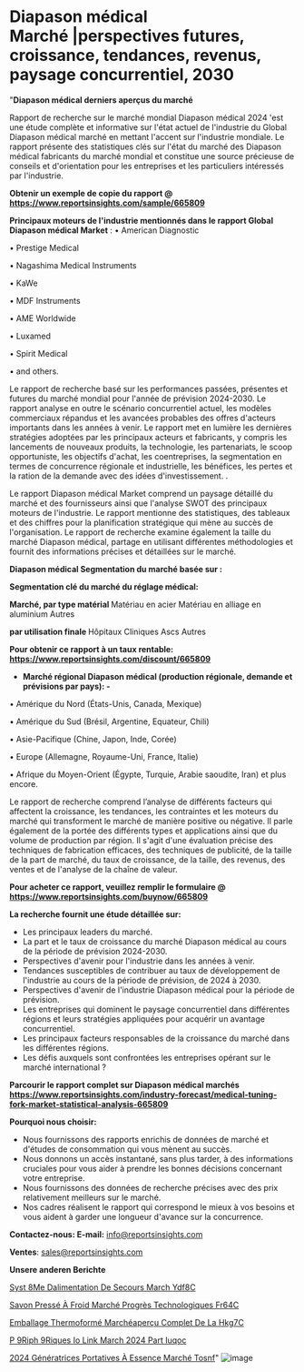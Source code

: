 # Diapason médical Marché |perspectives futures, croissance, tendances, revenus, paysage concurrentiel, 2030

"<strong>Diapason médical derniers aperçus du marché</strong>

Rapport de recherche sur le marché mondial Diapason médical 2024 'est une étude complète et informative sur l'état actuel de l'industrie du Global Diapason médical marché en mettant l'accent sur l'industrie mondiale. Le rapport présente des statistiques clés sur l'état du marché des Diapason médical fabricants du marché mondial et constitue une source précieuse de conseils et d'orientation pour les entreprises et les particuliers intéressés par l'industrie.

<strong>Obtenir un exemple de copie du rapport @ <a href=https://www.reportsinsights.com/sample/665809>https://www.reportsinsights.com/sample/665809</a></strong>

<strong>Principaux moteurs de l'industrie mentionnés dans le rapport Global Diapason médical Market</strong> :
• American Diagnostic

• Prestige Medical

• Nagashima Medical Instruments

• KaWe

• MDF Instruments

• AME Worldwide

• Luxamed

• Spirit Medical

• and others.

Le rapport de recherche basé sur les performances passées, présentes et futures du marché mondial pour l'année de prévision 2024-2030. Le rapport analyse en outre le scénario concurrentiel actuel, les modèles commerciaux répandus et les avancées probables des offres d'acteurs importants dans les années à venir. Le rapport met en lumière les dernières stratégies adoptées par les principaux acteurs et fabricants, y compris les lancements de nouveaux produits, la technologie, les partenariats, le scoop opportuniste, les objectifs d'achat, les coentreprises, la segmentation en termes de concurrence régionale et industrielle, les bénéfices, les pertes et la ration de la demande avec des idées d'investissement. .

Le rapport Diapason médical Market comprend un paysage détaillé du marché et des fournisseurs ainsi que l'analyse SWOT des principaux moteurs de l'industrie. Le rapport mentionne des statistiques, des tableaux et des chiffres pour la planification stratégique qui mène au succès de l'organisation. Le rapport de recherche examine également la taille du marché Diapason médical, partage en utilisant différentes méthodologies et fournit des informations précises et détaillées sur le marché.

<strong>Diapason médical Segmentation du marché basée sur :</strong>

<strong> Segmentation clé du marché du réglage médical: </strong>

<strong> Marché, par type matérial </strong>
Matériau en acier
Matériau en alliage en aluminium
Autres

<strong> par utilisation finale </strong>
Hôpitaux
Cliniques
Ascs
Autres

<strong>Pour obtenir ce rapport à un taux rentable: <a href=https://www.reportsinsights.com/discount/665809>https://www.reportsinsights.com/discount/665809</a></strong>
<ul>
  <li><strong>Marché régional Diapason médical (production régionale, demande et prévisions par pays): -</strong></li>
</ul>
• Amérique du Nord (États-Unis, Canada, Mexique)

• Amérique du Sud (Brésil, Argentine, Equateur, Chili)

• Asie-Pacifique (Chine, Japon, Inde, Corée)

• Europe (Allemagne, Royaume-Uni, France, Italie)

• Afrique du Moyen-Orient (Égypte, Turquie, Arabie saoudite, Iran) et plus encore.

Le rapport de recherche comprend l’analyse de différents facteurs qui affectent la croissance, les tendances, les contraintes et les moteurs du marché qui transforment le marché de manière positive ou négative. Il parle également de la portée des différents types et applications ainsi que du volume de production par région. Il s'agit d'une évaluation précise des techniques de fabrication efficaces, des techniques de publicité, de la taille de la part de marché, du taux de croissance, de la taille, des revenus, des ventes et de l'analyse de la chaîne de valeur.

<strong>Pour acheter ce rapport, veuillez remplir le formulaire @   <a href=https://www.reportsinsights.com/buynow/665809>https://www.reportsinsights.com/buynow/665809</a></strong>

<strong>La recherche fournit une étude détaillée sur:</strong>
<ul>
  <li>Les principaux leaders du marché.</li>
  <li>La part et le taux de croissance du marché Diapason médical au cours de la période de prévision 2024-2030.</li>
  <li>Perspectives d'avenir pour l'industrie dans les années à venir.</li>
  <li>Tendances susceptibles de contribuer au taux de développement de l'industrie au cours de la période de prévision, de 2024 à 2030.</li>
  <li>Perspectives d'avenir de l'industrie Diapason médical pour la période de prévision.</li>
  <li>Les entreprises qui dominent le paysage concurrentiel dans différentes régions et leurs stratégies appliquées pour acquérir un avantage concurrentiel.</li>
  <li>Les principaux facteurs responsables de la croissance du marché dans les différentes régions.</li>
  <li>Les défis auxquels sont confrontées les entreprises opérant sur le marché international ?</li>
</ul>

<strong>Parcourir le rapport complet sur Diapason médical marchés <a href=https://www.reportsinsights.com/industry-forecast/medical-tuning-fork-market-statistical-analysis-665809>https://www.reportsinsights.com/industry-forecast/medical-tuning-fork-market-statistical-analysis-665809</a></strong>

<strong>Pourquoi nous choisir:</strong>
<ul>
  <li>Nous fournissons des rapports enrichis de données de marché et d'études de consommation qui vous mènent au succès.</li>
  <li>Nous donnons un accès instantané, sans plus tarder, à des informations cruciales pour vous aider à prendre les bonnes décisions concernant votre entreprise.</li>
  <li>Nous fournissons des données de recherche précises avec des prix relativement meilleurs sur le marché.</li>
  <li>Nos cadres réalisent le rapport qui correspond le mieux à vos besoins et vous aident à garder une longueur d'avance sur la concurrence.</li>
</ul>
<strong>Contactez-nous:
</strong><strong>E-mail:</strong> <a href=mailto:info@reportsinsights.com>info@reportsinsights.com</a>

<strong>Ventes</strong>: <a href=mailto:sales@reportsinsights.com>sales@reportsinsights.com</a>

<strong>Unsere anderen Berichte</strong>

<a href=https://www.linkedin.com/pulse/syst%C3%A8me-dalimentation-de-secours-march%C3%A9-ydf8c/>Syst 8Me Dalimentation De Secours March Ydf8C</a>

<a href=https://www.linkedin.com/pulse/savon-pressé-à-froid-marché-progrès-technologiques-fr64c/>Savon Pressé À Froid Marché Progrès Technologiques Fr64C</a>

<a href=https://www.linkedin.com/pulse/emballage-thermoformé-marchéaperçu-complet-de-la-hkg7c/>Emballage Thermoformé Marchéaperçu Complet De La Hkg7C</a>

<a href=https://www.linkedin.com/pulse/p%C3%A9riph%C3%A9riques-io-link-march%C3%A9-2024-part-iuqoc/>P 9Riph 9Riques Io Link March 2024 Part Iuqoc</a>

<a href=https://www.linkedin.com/pulse/2024-génératrices-portatives-à-essence-marché-tosnf/>2024 Génératrices Portatives À Essence Marché Tosnf</a>"
![image](https://github.com/daminid12/RImarketreport/assets/158430485/9380bf47-4478-478b-b561-fe547363967e)
